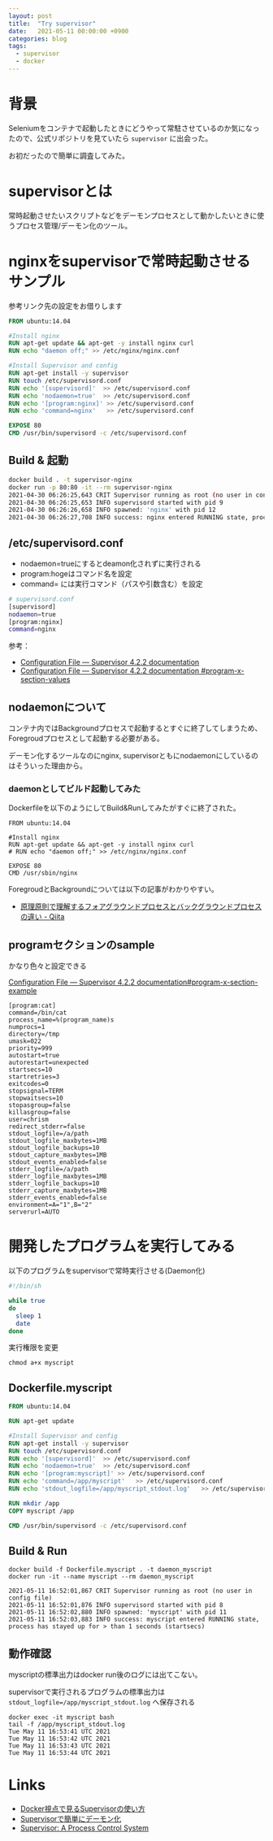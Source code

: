```yaml
---
layout: post
title:  "Try supervisor"
date:   2021-05-11 00:00:00 +0900
categories: blog
tags:
  - supervisor
  - docker
---
```


# 背景
Seleniumをコンテナで起動したときにどうやって常駐させているのか気になったので、公式リポジトリを見ていたら `supervisor` に出会った。

お初だったので簡単に調査してみた。

# supervisorとは

常時起動させたいスクリプトなどをデーモンプロセスとして動かしたいときに使うプロセス管理/デーモン化のツール。

# nginxをsupervisorで常時起動させるサンプル

参考リンク先の設定をお借りします
```dockerfile
FROM ubuntu:14.04

#Install nginx
RUN apt-get update && apt-get -y install nginx curl
RUN echo "daemon off;" >> /etc/nginx/nginx.conf

#Install Supervisor and config
RUN apt-get install -y supervisor
RUN touch /etc/supervisord.conf
RUN echo '[supervisord]'  >> /etc/supervisord.conf
RUN echo 'nodaemon=true'  >> /etc/supervisord.conf
RUN echo '[program:nginx]' >> /etc/supervisord.conf
RUN echo 'command=nginx'   >> /etc/supervisord.conf

EXPOSE 80
CMD /usr/bin/supervisord -c /etc/supervisord.conf
```

## Build & 起動
```bash
docker build . -t supervisor-nginx
docker run -p 80:80 -it --rm supervisor-nginx
2021-04-30 06:26:25,643 CRIT Supervisor running as root (no user in config file)
2021-04-30 06:26:25,653 INFO supervisord started with pid 9
2021-04-30 06:26:26,658 INFO spawned: 'nginx' with pid 12
2021-04-30 06:26:27,708 INFO success: nginx entered RUNNING state, process has stayed up for > than 1 seconds (startsecs)
```
## /etc/supervisord.conf
- nodaemon=trueにするとdeamon化されずに実行される
- program:hogeはコマンド名を設定
- command= には実行コマンド（パスや引数含む）を設定
```bash
# supervisord.conf
[supervisord]
nodaemon=true
[program:nginx]
command=nginx
```

参考：
- [Configuration File — Supervisor 4.2.2 documentation](http://supervisord.org/configuration.html)
- [Configuration File — Supervisor 4.2.2 documentation #program-x-section-values](http://supervisord.org/configuration.html#program-x-section-values)

## nodaemonについて

コンテナ内ではBackgroundプロセスで起動するとすぐに終了してしまうため、Foregroudプロセスとして起動する必要がある。

デーモン化するツールなのにnginx, supervisorともにnodaemonにしているのはそういった理由から。

### daemonとしてビルド起動してみた

Dockerfileを以下のようにしてBuild&Runしてみたがすぐに終了された。

```docker
FROM ubuntu:14.04

#Install nginx
RUN apt-get update && apt-get -y install nginx curl
# RUN echo "daemon off;" >> /etc/nginx/nginx.conf

EXPOSE 80
CMD /usr/sbin/nginx
```

ForegroudとBackgroundについては以下の記事がわかりやすい。

- [原理原則で理解するフォアグラウンドプロセスとバックグラウンドプロセスの違い - Qiita](https://qiita.com/tajima_taso/items/c5553762af5e1a599fed#%E3%83%95%E3%82%A9%E3%82%A2%E3%82%B0%E3%83%A9%E3%82%A6%E3%83%B3%E3%83%89%E3%83%97%E3%83%AD%E3%82%BB%E3%82%B9%E3%81%A8%E3%83%90%E3%83%83%E3%82%AF%E3%82%B0%E3%83%A9%E3%82%A6%E3%83%B3%E3%83%89%E3%83%97%E3%83%AD%E3%82%BB%E3%82%B9)


## programセクションのsample

かなり色々と設定できる

[Configuration File — Supervisor 4.2.2 documentation#program-x-section-example](http://supervisord.org/configuration.html#program-x-section-example)

```
[program:cat]
command=/bin/cat
process_name=%(program_name)s
numprocs=1
directory=/tmp
umask=022
priority=999
autostart=true
autorestart=unexpected
startsecs=10
startretries=3
exitcodes=0
stopsignal=TERM
stopwaitsecs=10
stopasgroup=false
killasgroup=false
user=chrism
redirect_stderr=false
stdout_logfile=/a/path
stdout_logfile_maxbytes=1MB
stdout_logfile_backups=10
stdout_capture_maxbytes=1MB
stdout_events_enabled=false
stderr_logfile=/a/path
stderr_logfile_maxbytes=1MB
stderr_logfile_backups=10
stderr_capture_maxbytes=1MB
stderr_events_enabled=false
environment=A="1",B="2"
serverurl=AUTO
```

# 開発したプログラムを実行してみる

以下のプログラムをsupervisorで常時実行させる(Daemon化)

```bash
#!/bin/sh

while true
do
  sleep 1
  date
done
```

実行権限を変更

```
chmod a+x myscript
```

## Dockerfile.myscript

```Dockerfile
FROM ubuntu:14.04

RUN apt-get update

#Install Supervisor and config
RUN apt-get install -y supervisor
RUN touch /etc/supervisord.conf
RUN echo '[supervisord]'  >> /etc/supervisord.conf
RUN echo 'nodaemon=true'  >> /etc/supervisord.conf
RUN echo '[program:myscript]' >> /etc/supervisord.conf
RUN echo 'command=/app/myscript'   >> /etc/supervisord.conf
RUN echo 'stdout_logfile=/app/myscript_stdout.log'   >> /etc/supervisord.conf

RUN mkdir /app
COPY myscript /app

CMD /usr/bin/supervisord -c /etc/supervisord.conf
```

## Build & Run
```
docker build -f Dockerfile.myscript . -t daemon_myscript
docker run -it --name myscript --rm daemon_myscript

2021-05-11 16:52:01,867 CRIT Supervisor running as root (no user in config file)
2021-05-11 16:52:01,876 INFO supervisord started with pid 8
2021-05-11 16:52:02,880 INFO spawned: 'myscript' with pid 11
2021-05-11 16:52:03,883 INFO success: myscript entered RUNNING state, process has stayed up for > than 1 seconds (startsecs)
```

## 動作確認
myscriptの標準出力はdocker run後のログには出てこない。

supervisorで実行されるプログラムの標準出力は `stdout_logfile=/app/myscript_stdout.log` へ保存される

```
docker exec -it myscript bash
tail -f /app/myscript_stdout.log
Tue May 11 16:53:41 UTC 2021
Tue May 11 16:53:42 UTC 2021
Tue May 11 16:53:43 UTC 2021
Tue May 11 16:53:44 UTC 2021
```

# Links
- [Docker視点で見るSupervisorの使い方](https://qiita.com/taka4sato/items/1f59371ead748d88635a)
- [Supervisorで簡単にデーモン化](https://qiita.com/yushin/items/15f4f90c5663710dbd56)
- [Supervisor: A Process Control System](http://supervisord.org/index.html)

